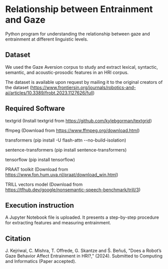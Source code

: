 # Relationship between Entrainment and Gaze
Python program for understanding the relationship between gaze and entrainment at different linguistic levels.

## Dataset
We used the Gaze Aversion corpus to study and extract lexical, syntactic, semantic, and acoustic-prosodic features in an HRI corpus. 

The dataset is available upon request by mailing it to the original creators of the dataset 
(https://www.frontiersin.org/journals/robotics-and-ai/articles/10.3389/frobt.2023.1127626/full)

## Required Software
textgrid (Install textgrid from https://github.com/kylebgorman/textgrid)

ffmpeg (Download from https://www.ffmpeg.org/download.html)

transformers (pip install -U flash-attn --no-build-isolation)

sentence-transformers (pip install sentence-transformers)

tensorflow (pip install tensorflow)

PRAAT toolkit (Download from https://www.fon.hum.uva.nl/praat/download_win.html)

TRILL vectors model (Download from https://tfhub.dev/google/nonsemantic-speech-benchmark/trill/3)

## Execution instruction
A Jupyter Notebook file is uploaded. It presents a step-by-step procedure for extracting features and measuring entrainment.

## Citation
 J. Kejriwal, C. Mishra, T. Offrede, G. Skantze and Š. Beňuš, "Does a Robot’s Gaze Behavior Affect Entrainment in HRI?," (2024). Submitted to Computing and Informatics (Paper accepted). 
